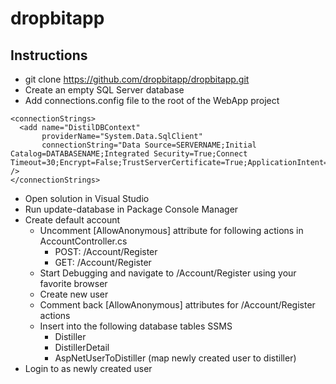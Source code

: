 # dropbitapp
## Instructions
- git clone https://github.com/dropbitapp/dropbitapp.git
- Create an empty SQL Server database
- Add connections.config file to the root of the WebApp project
> 
```
<connectionStrings>
  <add name="DistilDBContext"
       providerName="System.Data.SqlClient" 
       connectionString="Data Source=SERVERNAME;Initial Catalog=DATABASENAME;Integrated Security=True;Connect Timeout=30;Encrypt=False;TrustServerCertificate=True;ApplicationIntent=ReadWrite;MultiSubnetFailover=False" />
</connectionStrings>
```
- Open solution in Visual Studio
- Run update-database in Package Console Manager
- Create default account
  - Uncomment [AllowAnonymous] attribute for following actions in AccountController.cs
    - POST: /Account/Register
    - GET: /Account/Register
  - Start Debugging and navigate to /Account/Register using your favorite browser
  - Create new user
  - Comment back [AllowAnonymous] attributes for /Account/Register actions
  - Insert into the following database tables SSMS
    - Distiller
    - DistillerDetail
    - AspNetUserToDistiller (map newly created user to distiller)
- Login to as newly created user
